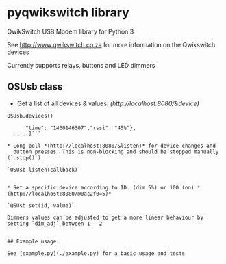# pyqwikswitch library
QwikSwitch USB Modem library for Python 3

  See http://www.qwikswitch.co.za for more information on the Qwikswitch devices
  
  Currently supports relays, buttons and LED dimmers

##  QSUsb class

* Get a list of all devices & values. *(http://localhost:8080/&device)*
  
 `QSUsb.devices()`

  ```  [{"id": "@0c26e0","name": "buitelig","type": "rel","val": "ON",
        "time": "1460146507","rssi": "45%"},
    .....]```

* Long poll *(http://localhost:8080/&listen)* for device changes and
    button presses. This is non-blocking and should be stopped manually (`.stop()`)
    
  `QSUsb.listen(callback)`
  

* Set a specific device according to ID. (dim 5%) or 100 (on) *(http://localhost:8080/@0ac2f0=5)* 

  `QSUsb.set(id, value)`

  Dimmers values can be adjusted to get a more linear behaviour by setting `dim_adj` between 1 - 2
  
  
## Example usage

See [example.py](./example.py) for a basic usage and tests